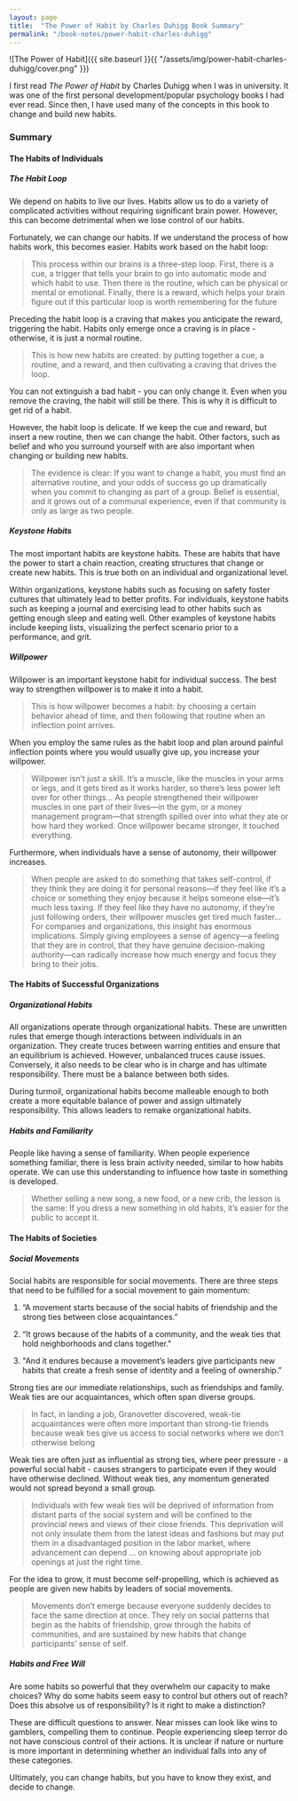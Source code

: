 ```yaml
---
layout: page
title:  "The Power of Habit by Charles Duhigg Book Summary"
permalink: "/book-notes/power-habit-charles-duhigg"
---
```


![The Power of Habit]({{ site.baseurl }}{{ "/assets/img/power-habit-charles-duhigg/cover.png" }})

I first read *The Power of Habit* by Charles Duhigg when I was in university. It was one of the first personal development/popular psychology books I had ever read. Since then, I have used many of the concepts in this book to change and build new habits.

### Summary

#### The Habits of Individuals

##### The Habit Loop

We depend on habits to live our lives. Habits allow us to do a variety of complicated activities without requiring significant brain power. However, this can become detrimental when we lose control of our habits.

Fortunately, we can change our habits. If we understand the process of how habits work, this becomes easier. Habits work based on the habit loop:

> This process within our brains is a three-step loop. First, there is a cue, a trigger that tells your brain to go into automatic mode and which habit to use. Then there is the routine, which can be physical or mental or emotional. Finally, there is a reward, which helps your brain figure out if this particular loop is worth remembering for the future

Preceding the habit loop is a craving that makes you anticipate the reward, triggering the habit. Habits only emerge once a craving is in place - otherwise, it is just a normal routine.

> This is how new habits are created: by putting together a cue, a routine, and a reward, and then cultivating a craving that drives the loop.

You can not extinguish a bad habit - you can only change it. Even when you remove the craving, the habit will still be there. This is why it is difficult to get rid of a habit.

However, the habit loop is delicate. If we keep the cue and reward, but insert a new routine, then we can change the habit. Other factors, such as belief and who you surround yourself with are also important when changing or building new habits.

> The evidence is clear: If you want to change a habit, you must find an alternative routine, and your odds of success go up dramatically when you commit to changing as part of a group. Belief is essential, and it grows out of a communal experience, even if that community is only as large as two people.

##### Keystone Habits

The most important habits are keystone habits. These are habits that have the power to start a chain reaction, creating structures that change or create new habits. This is true both on an individual and organizational level.

Within organizations, keystone habits such as focusing on safety foster cultures that ultimately lead to better profits. For individuals, keystone habits such as keeping a journal and exercising lead to other habits such as getting enough sleep and eating well. Other examples of keystone habits include keeping lists, visualizing the perfect scenario prior to a performance, and grit.

##### Willpower

Willpower is an important keystone habit for individual success. The best way to strengthen willpower is to make it into a habit.

> This is how willpower becomes a habit: by choosing a certain behavior ahead of time, and then following that routine when an inflection point arrives.

When you employ the same rules as the habit loop and plan around painful inflection points where you would usually give up, you increase your willpower.

> Willpower isn’t just a skill. It’s a muscle, like the muscles in your arms or legs, and it gets tired as it works harder, so there’s less power left over for other things... As people strengthened their willpower muscles in one part of their lives—in the gym, or a money management program—that strength spilled over into what they ate or how hard they worked. Once willpower became stronger, it touched everything.

Furthermore, when individuals have a sense of autonomy, their willpower increases.

> When people are asked to do something that takes self-control, if they think they are doing it for personal reasons—if they feel like it’s a choice or something they enjoy because it helps someone else—it’s much less taxing. If they feel like they have no autonomy, if they’re just following orders, their willpower muscles get tired much faster... For companies and organizations, this insight has enormous implications. Simply giving employees a sense of agency—a feeling that they are in control, that they have genuine decision-making authority—can radically increase how much energy and focus they bring to their jobs.

#### The Habits of Successful Organizations

##### Organizational Habits

All organizations operate through organizational habits. These are unwritten rules that emerge though interactions between individuals in an organization. They create truces between warring entities and ensure that an equilibrium is achieved. However, unbalanced truces cause issues. Conversely, it also needs to be clear who is in charge and has ultimate responsibility. There must be a balance between both sides.

During turmoil, organizational habits become malleable enough to both create a more equitable balance of power and  assign ultimately responsibility. This allows leaders to remake organizational habits.

##### Habits and Familiarity

People like having a sense of familiarity. When people experience something familiar, there is less brain activity needed, similar to how habits operate. We can use this understanding to influence how taste in something is developed.

> Whether selling a new song, a new food, or a new crib, the lesson is the same: If you dress a new something in old habits, it’s easier for the public to accept it.

#### The Habits of Societies

##### Social Movements

Social habits are responsible for social movements. There are three steps that need to be fulfilled for a social movement to gain momentum:

1. “A movement starts because of the social habits of friendship and the strong ties between close acquaintances.”

2. “It grows because of the habits of a community, and the weak ties that hold neighborhoods and clans together."

3. "And it endures because a movement’s leaders give participants new habits that create a fresh sense of identity and a feeling of ownership.”

Strong ties are our immediate relationships, such as friendships and family. Weak ties are our acquaintances, which often span diverse groups.

> In fact, in landing a job, Granovetter discovered, weak-tie acquaintances were often more important than strong-tie friends because weak ties give us access to social networks where we don’t otherwise belong

Weak ties are often just as influential as strong ties, where peer pressure - a powerful social habit - causes strangers to participate even if they would have otherwise declined. Without weak ties, any momentum generated would not spread beyond a small group.

> Individuals with few weak ties will be deprived of information from distant parts of the social system and will be confined to the provincial news and views of their close friends. This deprivation will not only insulate them from the latest ideas and fashions but may put them in a disadvantaged position in the labor market, where advancement can depend … on knowing about appropriate job openings at just the right time.

For the idea to grow, it must become self-propelling, which is achieved as people are given new habits by leaders of social movements.

> Movements don’t emerge because everyone suddenly decides to face the same direction at once. They rely on social patterns that begin as the habits of friendship, grow through the habits of communities, and are sustained by new habits that change participants’ sense of self.

##### Habits and Free Will

Are some habits so powerful that they overwhelm our capacity to make choices? Why do some habits seem easy to control but others out of reach? Does this absolve us of responsibility? Is it right to make a distinction?

These are difficult questions to answer. Near misses can look like wins to gamblers, compelling them to continue. People experiencing sleep terror do not have conscious control of their actions. It is unclear if nature or nurture is more important in determining whether an individual falls into any of these categories.

Ultimately, you can change habits, but you have to know they exist, and decide to change.
